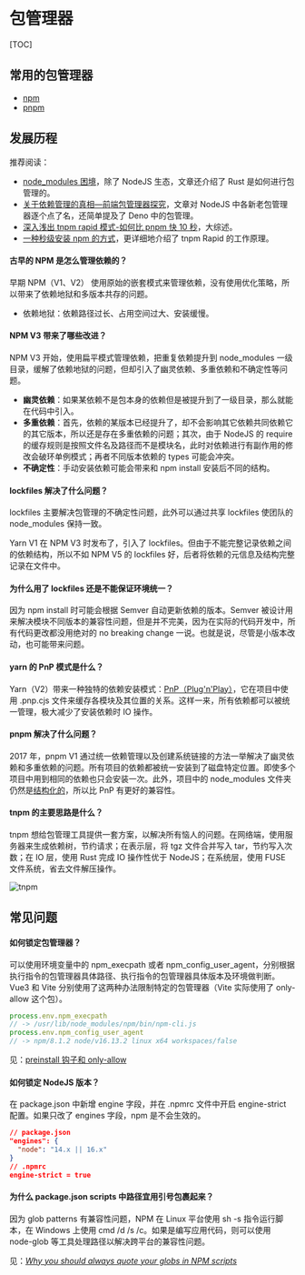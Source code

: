 # 包管理器

[TOC]

## 常用的包管理器

* [npm](/maps/workflow/package-manager/npm.html)
* [pnpm](/maps/workflow/package-manager/pnpm.html)

## 发展历程

推荐阅读：

* [node_modules 困境](https://zhuanlan.zhihu.com/p/137535779)，除了 NodeJS 生态，文章还介绍了 Rust 是如何进行包管理的。
* [关于依赖管理的真相—前端包管理器探究](https://mp.weixin.qq.com/s/t6RZAKb6mXTfXl7XbpZ_vw)，文章对 NodeJS 中各新老包管理器逐个点了名，还简单提及了 Deno 中的包管理。
* [深入浅出 tnpm rapid 模式-如何比 pnpm 快 10 秒](https://zhuanlan.zhihu.com/p/455809528)，大综述。
* [一种秒级安装 npm 的方式](https://www.zhihu.com/zvideo/1467489669319036928)，更详细地介绍了 tnpm Rapid 的工作原理。

#### 古早的 NPM 是怎么管理依赖的？

早期 NPM（V1、V2） 使用原始的嵌套模式来管理依赖，没有使用优化策略，所以带来了依赖地狱和多版本共存的问题。

* 依赖地狱：依赖路径过长、占用空间过大、安装缓慢。

#### NPM V3 带来了哪些改进？

NPM V3 开始，使用扁平模式管理依赖，把重复依赖提升到 node_modules 一级目录，缓解了依赖地狱的问题，但却引入了幽灵依赖、多重依赖和不确定性等问题。

* **幽灵依赖**：如果某依赖不是包本身的依赖但是被提升到了一级目录，那么就能在代码中引入。
* **多重依赖**：首先，依赖的某版本已经提升了，却不会影响其它依赖共同依赖它的其它版本，所以还是存在多重依赖的问题；其次，由于 NodeJS 的 require 的缓存规则是按照文件名及路径而不是模块名，此时对依赖进行有副作用的修改会破环单例模式；再者不同版本依赖的 types 可能会冲突。
* **不确定性**：手动安装依赖可能会带来和 npm install 安装后不同的结构。

#### lockfiles 解决了什么问题？

lockfiles 主要解决包管理的不确定性问题，此外可以通过共享 lockfiles 使团队的 node_modules 保持一致。

Yarn V1 在 NPM V3 时发布了，引入了 lockfiles。但由于不能完整记录依赖之间的依赖结构，所以不如 NPM V5 的 lockfiles 好，后者将依赖的元信息及结构完整记录在文件中。

#### 为什么用了 lockfiles 还是不能保证环境统一？

因为 npm install 时可能会根据 Semver 自动更新依赖的版本。Semver 被设计用来解决模块不同版本的兼容性问题，但是并不完美，因为在实际的代码开发中，所有代码更改都没用绝对的 no breaking change 一说。也就是说，尽管是小版本改动，也可能带来问题。

<Frame src="/maps/devops/version-control.html" />

#### yarn 的 PnP 模式是什么？

Yarn（V2）带来一种独特的依赖安装模式：[PnP（Plug'n'Play）](https://yarnpkg.com/features/pnp)，它在项目中使用 .pnp.cjs 文件来缓存各模块及其位置的关系。这样一来，所有依赖都可以被统一管理，极大减少了安装依赖时 IO 操作。

#### pnpm 解决了什么问题？

2017 年，pnpm V1 通过统一依赖管理以及创建系统链接的方法一举解决了幽灵依赖和多重依赖的问题。所有项目的依赖都被统一安装到了磁盘特定位置。即使多个项目中用到相同的依赖也只会安装一次。此外，项目中的 node_modules 文件夹仍然是[结构化的](https://www.pnpm.cn/blog/2020/05/27/flat-node-modules-is-not-the-only-way)，所以比 PnP 有更好的兼容性。

#### tnpm 的主要思路是什么？

tnpm 想给包管理工具提供一套方案，以解决所有恼人的问题。在网络端，使用服务器来生成依赖树，节约请求；在表示层，将 tgz 文件合并写入 tar，节约写入次数；在 IO 层，使用 Rust 完成 IO 操作性优于 NodeJS；在系统层，使用 FUSE 文件系统，省去文件解压操作。

![tnpm](https://mgear-image.oss-cn-shanghai.aliyuncs.com/image/other/20220318001222.png)

## 常见问题

#### 如何锁定包管理器？

可以使用环境变量中的 npm_execpath 或者 npm_config_user_agent，分别根据执行指令的包管理器具体路径、执行指令的包管理器具体版本及环境做判断。Vue3 和 Vite 分别使用了这两种办法限制特定的包管理器（Vite 实际使用了 only-allow 这个包）。

```js
process.env.npm_execpath
// -> /usr/lib/node_modules/npm/bin/npm-cli.js
process.env.npm_config_user_agent
// -> npm/8.1.2 node/v16.13.2 linux x64 workspaces/false
```

见：[preinstall 钩子和 only-allow](https://blog.csdn.net/Android062005/article/details/124794071)

#### 如何锁定 NodeJS 版本？

在 package.json 中新增 engine 字段，并在 .npmrc 文件中开启 engine-strict 配置。如果只改了 engines 字段，npm 是不会生效的。

```json
// package.json
"engines": {
  "node": "14.x || 16.x"
}
// .npmrc
engine-strict = true
```

#### 为什么 package.json scripts 中路径宜用引号包裹起来？

因为 glob patterns 有兼容性问题，NPM 在 Linux 平台使用 sh -s 指令运行脚本，在 Windows 上使用 cmd /d /s /c。如果是编写应用代码，则可以使用 node-glob 等工具处理路径以解决跨平台的兼容性问题。

见：[<i>Why you should always quote your globs in NPM scripts</i>](https://medium.com/@jakubsynowiec/you-should-always-quote-your-globs-in-npm-scripts-621887a2a784)
